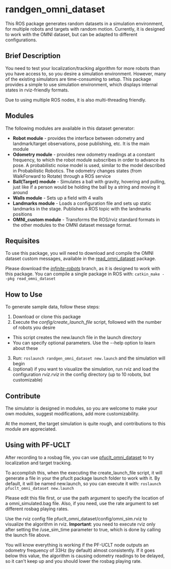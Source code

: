 # randgen\_omni\_dataset

This ROS package generates random datasets in a simulation environment, for multiple robots and targets with random motion. Currently, it is designed to work with the OMNI dataset, but can be adapted to different configurations.

## Brief Description

You need to test your localization/tracking algorithm for more robots than you have access to, so you desire a simulation environment. However, many of the existing simulators are time-consuming to setup. This package provides a simple to use simulation environment, which displays internal states in rviz-friendly formats.

Due to using multiple ROS nodes, it is also multi-threading friendly.

## Modules

The following modules are available in this dataset generator:

* **Robot module** - provides the interface between odometry and landmark/target observations, pose publishing, etc. It is the main module
* **Odometry module** - provides new odometry readings at a constant frequency, to which the robot module subscribes in order to advance its pose. A probabilistic noise model is used, similar to the model described in Probabilistic Robotics. The odometry changes states (from WalkForward to Rotate) through a ROS service
* **Ball(Target) module** - Simulates a ball with gravity, hovering and pulling, just like if a person would be holding the ball by a string and moving it around
* **Walls module** - Sets up a field with 4 walls
* **Landmarks module** - Loads a configuration file and sets up static landmarks in the stage. Publishes a ROS topic with the landmarks positions
* **OMNI\_custom module** - Transforms the ROS/rviz standard formats in the other modules to the OMNI dataset message format.

## Requisites

To use this package, you will need to download and compile the OMNI dataset custom messages, available in the [read\_omni\_dataset](https://github.com/aamirahmad/read_omni_dataset) package.

Please download the *[infinite-robots](https://github.com/aamirahmad/read_omni_dataset/tree/infinite-robots)* branch, as it is designed to work with this package. You can compile a single package in ROS with: `catkin_make --pkg read_omni_dataset`

## How to Use

To generate sample data, follow these steps:

1. Download or clone this package
2. Execute the *config/create\_launch\_file* script, followed with the number of robots you desire
  * This script creates the new.launch file in the launch directory
  * You can specify optional parameters. Use the --help option to learn about these
3. Run: `roslaunch randgen_omni_dataset new.launch` and the simulation will begin
4. (optional) if you want to visualize the simulation, run rviz and load the configuration *rviz.rviz* in the config directory (up to 10 robots, but customizable)

## Contribute

The simulator is designed in modules, so you are welcome to make your own modules, suggest modifications, add more customizability.

At the moment, the target simulation is quite rough, and contributions to this module are appreciated.

## Using with PF-UCLT

After recording to a rosbag file, you can use [pfuclt\_omni\_dataset](https://github.com/guilhermelawless/pfuclt_omni_dataset) to try localization and target tracking.

To accomplish this, when the executing the create\_launch\_file script, it will generate a file in your the pfuclt package launch folder to work with it. By default, it will be named new.launch, so you can execute it with: `roslaunch pfuclt_omni_dataset new.launch`

Please edit this file first, or use the path argument to specify the location of a omni_simulated.bag file. Also, if you need, use the rate argument to set different rosbag playing rates.

Use the rviz config file pfuclt\_omni\_dataset/config/omni_sim.rviz to visualize the algorithm in rviz. **Important**: you need to execute rviz only after setting the /use_sim_time parameter to true, which is done by calling the launch file above.

You will know everything is working if the PF-UCLT node outputs an odometry frequency of 33Hz (by default) almost consistently. If it goes below this value, the algorithm is causing odometry readings to be delayed, so it can't keep up and you should lower the rosbag playing rate.
